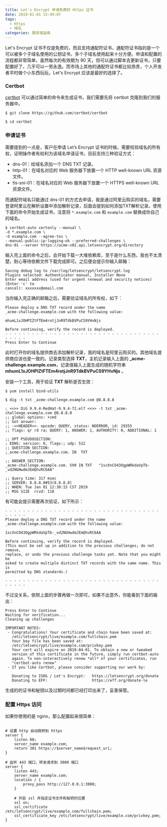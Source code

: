 ```yaml
---
title: Let's Encrypt 申请免费的 Https 证书
date: 2019-01-01 15:49:07
tags:
  - Https
  - 域名
categories: 服务端运维
---
```


Let's Encrypt 证书不仅是免费的，而且支持通配符证书，通配符证书指的是一个可以被多个子域名使用的公钥证书，多个子域名使用起来十分方便。申请和配置的流程都非常简单，虽然每次的有效期为 90 天，但可以通过脚本去更新证书，只要配置好了，几乎可以一劳永逸。而市场上其他的通配符证书都比较昂贵，个人开发者平时做个小东西玩玩，Let's Encrypt 应该是最好的选择了。

<!-- more -->

### Certbot
[certbot](https://github.com/certbot/certbot) 可以通过简单的命令来生成证书，我们需要先将 certbot 克隆到我们的服务器中。
```shell
$ git clone https://github.com/certbot/certbot
```
```shell
$ cd certbot
```

### 申请证书
需要提到的一点是，客户在申请 Let’s Encrypt 证书的时候，需要校验域名的所有权，证明操作者有权利为该域名申请证书，目前支持三种验证方式：
- dns-01：给域名添加一个 DNS TXT 记录。
- http-01：在域名对应的 Web 服务器下放置一个 HTTP well-known URL 资源文件。
- tls-sni-01：在域名对应的 Web 服务器下放置一个 HTTPS well-known URL 资源文件。

而通配符域名只能通过 dns-01 的方式去申请，我是通过阿里云购买的域名，需要登录阿里云在解析设置中添加解析记录，后面会提到如何添加TXT解析记录。使用下面的命令开始生成证书，注意将 `*.example.com` 和 `example.com` 替换成你自己的域名。

```shell
$ certbot-auto certonly --manual \
-d *.example.com \
-d example.com --agree-tos \
--manual-public-ip-logging-ok --preferred-challenges \
dns-01 --server https://acme-v02.api.letsencrypt.org/directory
```

输入完上面的命令之后，会开始下载一大堆依赖库，至于是什么东西，我也不太清楚，耐心等待依赖文件下载完成即可。之后便会提示你输入邮箱：

```shell
Saving debug log to /var/log/letsencrypt/letsencrypt.log
Plugins selected: Authenticator manual, Installer None
Enter email address (used for urgent renewal and security notices) (Enter 'c' to
cancel): xxxxxxx@email.com
```

当你输入完正确的邮箱之后，需要验证域名的所有权，如下：

```shell
Please deploy a DNS TXT record under the name
_acme-challenge.example.com with the following value:

mhumL1xJOHPIZtFTEm4rotjJnR9TdkBVPuCS9YHvNjs

Before continuing, verify the record is deployed.
- - - - - - - - - - - - - - - - - - - - - - - - - - - - - - - - - - - - - - - -
Press Enter to Continue
```

此时打开你的域名提供商去添加解析记录，我的域名是阿里云购买的。其他域名提供商应该也是一致的。记录类型选择 **TXT**，主机记录输入上面的 **_acme-challenge.example.com**，记录值输入上面生成的随机字符串 **mhumL1xJOHPIZtFTEm4rotjJnR9TdkBVPuCS9YHvNjs** 。

安装一个工具，用于验证 **TXT** 解析是否生效：
```shell
$ yum install bind-utils
```

```Text
$ dig -t txt _acme-challenge.example.com @8.8.8.8

; <<>> DiG 9.9.4-RedHat-9.9.4-72.el7 <<>> -t txt _acme-challenge.example.com @8.8.8.8
;; global options: +cmd
;; Got answer:
;; ->>HEADER<<- opcode: QUERY, status: NOERROR, id: 29355
;; flags: qr rd ra; QUERY: 1, ANSWER: 1, AUTHORITY: 0, ADDITIONAL: 1

;; OPT PSEUDOSECTION:
; EDNS: version: 0, flags:; udp: 512
;; QUESTION SECTION:
;_acme-challenge.example.com. IN  TXT

;; ANSWER SECTION:
_acme-challenge.example.com. 599 IN TXT   "1scXnCO43OgpWRkdaVpTb-_vd2NGHwdmJEmQhvRC6AA"

;; Query time: 317 msec
;; SERVER: 8.8.8.8#53(8.8.8.8)
;; WHEN: Tue Jan 01 12:30:15 CST 2019
;; MSG SIZE  rcvd: 118
```


有可能会提示需要再次验证，如下所示：

```Text
- - - - - - - - - - - - - - - - - - - - - - - - - - - - - - - - - - - - - - - -
Please deploy a DNS TXT record under the name
_acme-challenge.example.com with the following value:

1scXnCO43OgpWRkdaVpTb-_vd2NGHwdmJEmQhvRC6AA

Before continuing, verify the record is deployed.
(This must be set up in addition to the previous challenges; do not remove,
replace, or undo the previous challenge tasks yet. Note that you might be
asked to create multiple distinct TXT records with the same name. This is
permitted by DNS standards.)

- - - - - - - - - - - - - - - - - - - - - - - - - - - - - - - - - - - - - - - -
```

不过没关系，依照上面的步骤再做一次即可，如果不出意外，你能看到下面的输出：

```Text
Press Enter to Continue
Waiting for verification...
Cleaning up challenges

IMPORTANT NOTES:
 - Congratulations! Your certificate and chain have been saved at:
   /etc/letsencrypt/live/example.com/fullchain.pem
   Your key file has been saved at:
   /etc/letsencrypt/live/example.com/privkey.pem
   Your cert will expire on 2019-04-01. To obtain a new or tweaked
   version of this certificate in the future, simply run certbot-auto
   again. To non-interactively renew *all* of your certificates, run
   "certbot-auto renew"
 - If you like Certbot, please consider supporting our work by:

   Donating to ISRG / Let's Encrypt:   https://letsencrypt.org/donate
   Donating to EFF:                    https://eff.org/donate-le
```

生成的的证书和秘钥以及过期时间都已经打印出来了，妥善保管。

### 配置 Https 访问
如果你使用的是 nginx，那么配置起来很简单：
```nginx

# 设置 http 自动跳转到 https
server {
    listen 80;
    server_name example.com;
    return 301 https://$server_name$request_uri;                                      
}

# 监听 443 端口，转发请求到 3000 端口
server {
    listen 443;
    server_name example.com;
    location / {
        proxy_pass http://127.0.0.1:3000;
    }

    # 开启 ssl 并指定证书文件和秘钥的位置
    ssl on;
    ssl_certificate     /etc/letsencrypt/live/example.com/fullchain.pem;        
    ssl_certificate_key /etc/letsencrypt/live/example.com/privkey.pem;          
}                                                                                     
```
